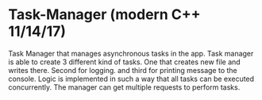 # Task-Manager (modern C++ 11/14/17)

Task Manager that manages asynchronous tasks in the app. Task manager is able to create 3 different kind of tasks. 
 One that creates new file and writes there. Second for logging. 
 and third for printing message to the console. Logic is implemented in such a way that all tasks can be executed concurrently. 
 The manager can get multiple requests to perform tasks.
